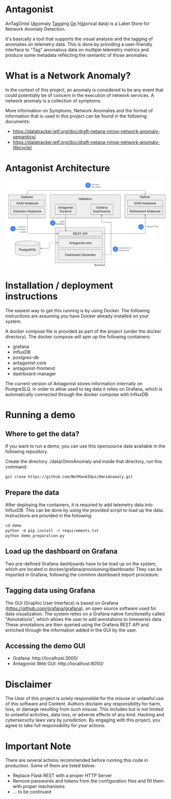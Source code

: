 # Antagonist
AnTagOnIst (<ins>An</ins>omaly <ins>Tag</ins>ging <ins>On</ins> h<ins>Ist</ins>orical data) is a Label Store for Network Anomaly Detection.

It's basically a tool that supports the visual analysis and the tagging of anomalies on  telemetry data.
This is done by providing a user-friendly interface to "Tag" anomalous data on multiple telemetry metrics and produce some metadata reflecting the semantic of those anomalies.

# What is a Network Anomaly?
In the context of this project, an anomaly is considered to be any event that could potentially be of concern in the execution of network services.
A network anomaly is a collection of symptoms.

More information on Symptoms, Network Anomalies and the format of information that is used in this project can be found in the following documents:
 - https://datatracker.ietf.org/doc/draft-netana-nmop-network-anomaly-semantics/
 - https://datatracker.ietf.org/doc/draft-netana-nmop-network-anomaly-lifecycle/

# Antagonist Architecture
![Antagonist Architecture](https://github.com/vriccobene/antagonist/blob/IETF120/images/antagonist_architecture.png)

# Installation / deployment instructions
The easiest way to get this running is by using Docker.
The following instructions are assuming you have Docker already installed on your system.

A docker compose file is provided as part of the project (under the docker directory).
The docker compose will spin up the following containers: 

 - grafana
 - influxDB
 - postgres-db
 - antagonist-core
 - antagonist-frontend
 - dashboard-manager

The current version of Antagonist stores information internally on PostgreSLQ.
In order to allow used to tag data it relies on Grafana, which is automatically connected through the docker compose with InfluxDB.

# Running a demo

## Where to get the data?
 If you want to run a demo, you can use this opensource data available in the following repository.
 
 Create the directory ./data/OmniAnomaly and inside that directory, run this command:

    git clone https://github.com/NetManAIOps/OmniAnomaly.git

## Prepare the data
After deploying the containers, it is required to add telemetry data into InfluxDB.
This can be done by using the provided script to load up the data. Instructions are provided in the following:

    cd demo
    python -m pip install -r requirements.txt
    python demo_preparation.py

## Load up the dashboard on Grafana
Two pre-defined Grafana dashboards have to be load up on the system, which are located in docker/grafana/provisioning/dashboads/
They can be imported in Grafana, following the common dashboard import procedure.

## Tagging data using Grafana
The GUI (Graphic User Interface) is based on Grafana (https://github.com/grafana/grafana), an open source software used for data visualization.
The system relies on a Grafana native functionality called "Annotations", which allows the user to add annotations to timeseries data. These annotations are then queried using the Grafana REST API and enriched through the information added in the GUI by the user.

## Accessing the demo GUI
- Grafana: http://localhost:3000/
- Antagonist Web GUI: http://localhost:8050/


# Disclaimer
The User of this project is solely responsible for the misuse or unlawful use of this software and Content. 
Authors disclaim any responsibility for harm, loss, or damage resulting from such misuse. 
This includes but is not limited to unlawful activities, data loss, or adverse effects of any kind. 
Hacking and cybersecurity laws vary by jurisdiction. 
By engaging with this project, you agree to take full responsibility for your actions.


# Important Note
There are several actions recommended before running this code in production. Some of them are listed below:

- Replace Flask REST with a proper HTTP Server
- Remove passwords and tokens from the configuration files and fill them with proper mechanisms
- ... to be continued
